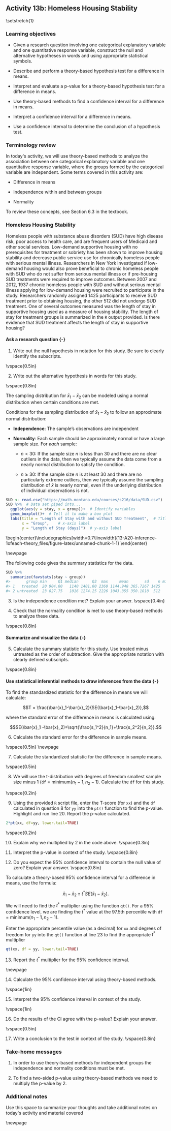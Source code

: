 ## Activity 13b:  Homeless Housing Stability

\setstretch{1}

### Learning objectives

* Given a research question involving one categorical explanatory variable and one quantitative response variable, construct the null and alternative hypotheses
  in words and using appropriate statistical symbols.

* Describe and perform a theory-based hypothesis test for a difference in means.

* Interpret and evaluate a p-value for a theory-based hypothesis test for a difference in means.

* Use theory-based methods to find a confidence interval for a difference in means.

* Interpret a confidence interval for a difference in means.

* Use a confidence interval to determine the conclusion of a hypothesis test.

### Terminology review

In today's activity, we will use theory-based methods to analyze the association between one categorical explanatory variable and one quantitative response variable, where the groups formed by the categorical variable are independent. Some terms covered in this activity are:

* Difference in means

* Independence within and between groups

* Normality

To review these concepts, see Section 6.3 in the textbook.

### Homeless Housing Stability

Homeless people with substance abuse disorders (SUD) have high disease risk, poor access to health care, and are frequent users of Medicaid and other social services.  Low-demand supportive housing with no prerequisites for treatment or sobriety has been shown to improve housing stability and decrease public service use for chronically homeless people with serious mental illness.  Researchers in New York investigated if low-demand housing would also prove beneficial to chronic homeless people with SUD who do not suffer from serious mental illness or if pre-housing SUD treatments were required to improve outcomes.  Between 2007 and 2012, 1937 chronic homeless people with SUD and without serious mental illness applying for low-demand housing were recruited to participate in the study.  Researchers randomly assigned 1425 participants to receive SUD treatment prior to obtaining housing, the other 512 did not undergo SUD treatment.  One of several outcomes measured was the length of stay in supportive housing used as a measure of housing stability.  The length of stay for treatment groups is summarized in the `R` output provided.  Is there evidence that SUD treatment affects the length of stay in supportive housing? 

#### Ask a research question {-}

1. Write out the null hypothesis in notation for this study.  Be sure to clearly identify the subscripts.

\vspace{0.5in}

2. Write out the alternative hypothesis in words for this study.

\vspace{0.8in}

The sampling distribution for $\bar{x}_1-\bar{x}_2$ can be modeled using a normal distribution when certain conditions are met.

Conditions for the sampling distribution of $\bar{x}_1-\bar{x}_2$ to follow an approximate normal distribution:

* **Independence**: The sample’s observations are independent

* **Normality**: Each sample should be approximately normal or have a large sample size. For *each* sample:

    - $n < 30$: If the sample size $n$ is less than 30 and there are no clear outliers in the data, then we typically assume the data come from a nearly normal distribution to satisfy the condition.

    - $n \ge 30$: If the sample size $n$ is at least 30 and there are no particularly extreme outliers, then we typically assume the sampling distribution of $\bar{x}$ is nearly normal, even if the underlying distribution of individual observations is not.
    

```r
SUD <- read.csv("https://math.montana.edu/courses/s216/data/SUD.csv")
SUD %>%  # Data set piped into...
  ggplot(aes(y = stay, x = group))+  # Identify variables
  geom_boxplot()+  # Tell it to make a box plot
  labs(title = "Length of Stay with and without SUD Treatment",  # Title
       x = "Group",    # x-axis label
       y = "Length of Stay (days)")  # y-axis label
```



\begin{center}\includegraphics[width=0.7\linewidth]{13-A20-inference-1ofeach-theory_files/figure-latex/unnamed-chunk-1-1} \end{center}
    
\newpage

The following code gives the summary statistics for the data.


```r
SUD %>%
  summarize(favstats(stay ~ group))
#>       group min     Q1 median      Q3  max     mean       sd    n missing
#> 1   treated  20 904.00   1140 1401.00 2360 1144.948 365.7267 1425       0
#> 2 untreated  23 827.75   1016 1274.25 2226 1043.355 350.1818  512       0
```

3.  Is the independence condition met?  Explain your answer.
\vspace{0.4in}

4. Check that the normality condition is met to use theory-based methods to analyze these data.

\vspace{0.8in}

#### Summarize and visualize the data {-}

5. Calculate the summary statistic for this study.  Use treated minus untreated as the order of subtraction.  Give the appropriate notation with clearly defined subscripts.

\vspace{0.8in}

#### Use statistical inferential methods to draw inferences from the data {-}

To find the standardized statistic for the difference in means we will calculate:

$$T = \frac{\bar{x}_1-\bar{x}_2}{SE(\bar{x}_1-\bar{x}_2)},$$

where the standard error of the difference in means is calculated using:

$$SE(\bar{x}_1 -\bar{x}_2)=\sqrt{\frac{s_1^2}{n_1}+\frac{s_2^2}{n_2}}.$$

6.  Calculate the standard error for the difference in sample means.

\vspace{0.5in}
\newpage

7.  Calculate the standardized statistic for the difference in sample means.

\vspace{0.5in}

8.  We will use the t-distribution with degrees of freedom smallest sample size minus 1 (`df` = minimum($n_1 - 1, n_2 - 1$).  Calculate the `df` for this study.

\vspace{0.2in}

9. Using the provided `R` script file, enter the T-score (for `xx`) and the `df` calculated in question 8 for `yy` into the `pt()` function to find the p-value.  Highlight and run line 20.  Report the p-value calculated. 


```r
2*pt(xx, df=yy, lower.tail=TRUE)
```
\vspace{0.2in}

10. Explain why we multiplied by 2 in the code above.
\vspace{0.3in}

11.  Interpret the p-value in context of the study.
\vspace{0.8in}

12.  Do you expect the 95\% confidence interval to contain the null value of zero?  Explain your answer.
\vspace{0.8in}


To calculate a theory-based 95\% confidence interval for a difference in means, use the formula:

$$\bar{x}_1- \bar{x}_2\pm t^* SE(\bar{x}_1- \bar{x}_2).$$

We will need to find the $t^*$ multiplier using the function `qt()`.  For a 95\% confidence level, we are finding the $t^*$ value at the 97.5th percentile with `df` = minimum($n_1 - 1, n_2 - 1$).

Enter the appropriate percentile value (as a decimal) for `xx` and degrees of freedom for `yy` into the `qt()` function at line 23 to find the appropriate $t^*$ multiplier


```r
qt(xx, df = yy, lower.tail=TRUE)
```
13. Report the $t^*$ multiplier for the 95\% confidence interval.

\newpage

14.  Calculate the 95\% confidence interval using theory-based methods.

\vspace{1in}

15.  Interpret the 95\% confidence interval in context of the study.

\vspace{1in}

16.  Do the results of the CI agree with the p-value?  Explain your answer.

\vspace{0.5in}

17.  Write a conclusion to the test in context of the study.
\vspace{0.8in}

### Take-home messages

1.  In order to use theory-based methods for independent groups the independence and normality conditions must be met.  

2. To find a two-sided p-value using theory-based methods we need to multiply the p-value by 2.  



### Additional notes

Use this space to summarize your thoughts and take additional notes on today's activity and material covered

\newpage
